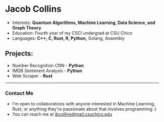 # Jacob Collins
- Interests: **Quantum Algorithms, Machine Learning, Data Science, and Graph Theory**
- Education: Fourth year of my CSCI undergrad at CSU Chico
- Languages: **C++, C, Rust, R, Python,** Golang, Assembly
## Projects:
   - Number Recognition CNN - **Python**
   - IMDB Sentiment Analysis - **Python**
   - Web Scraper - **Rust**

---
### Contact Me
-  I'm open to collaborations with anyone interested in Machine Learning, Rust, or anything they're passionate about that involves programming :)
-  You can reach me at jbcollins@mail.csuchico.edu

<!---
collinsjacob127/collinsjacob127 is a ✨ special ✨ repository because its `README.md` (this file) appears on your GitHub profile.
You can click the Preview link to take a look at your changes.
--->
